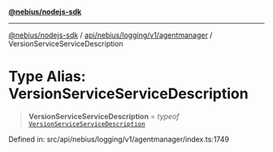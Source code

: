 [**@nebius/nodejs-sdk**](../../../../../../README.md)

---

[@nebius/nodejs-sdk](../../../../../../README.md) / [api/nebius/logging/v1/agentmanager](../README.md) / VersionServiceServiceDescription

# Type Alias: VersionServiceServiceDescription

> **VersionServiceServiceDescription** = _typeof_ [`VersionServiceServiceDescription`](../variables/VersionServiceServiceDescription.md)

Defined in: src/api/nebius/logging/v1/agentmanager/index.ts:1749
